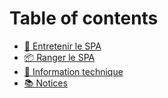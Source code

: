 # Table of contents

* [🧪 Entretenir le SPA](README.md)
* [📦 Ranger le SPA](about-us/values.md)
* [📄 Information technique](information-technique.md)
* [📚 Notices](notices.md)
